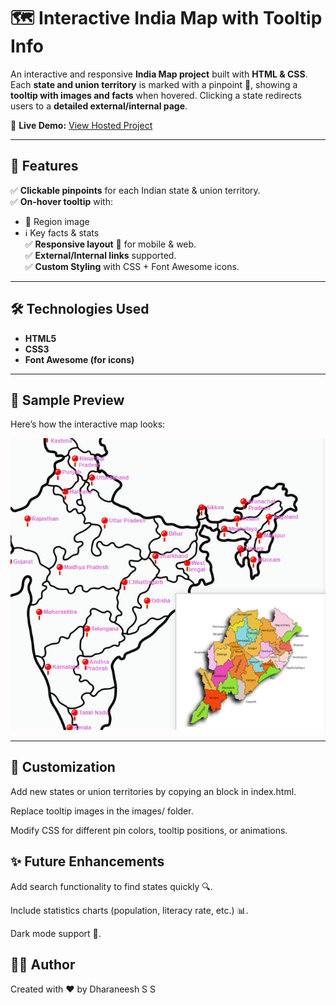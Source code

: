 # 🗺️ Interactive India Map with Tooltip Info  

An interactive and responsive **India Map project** built with **HTML & CSS**.  
Each **state and union territory** is marked with a pinpoint 📍, showing a **tooltip with images and facts** when hovered. Clicking a state redirects users to a **detailed external/internal page**.  

🔗 **Live Demo:** [View Hosted Project](https://dharaneesh-s-s.github.io/India-Map/)  

---

## 🌟 Features  

✅ **Clickable pinpoints** for each Indian state & union territory.  
✅ **On-hover tooltip** with:  
   - 📸 Region image  
   - ℹ️ Key facts & stats  
✅ **Responsive layout** 📱 for mobile & web.  
✅ **External/Internal links** supported.  
✅ **Custom Styling** with CSS + Font Awesome icons.  

---

## 🛠️ Technologies Used  

- **HTML5**  
- **CSS3**  
- **Font Awesome (for icons)**  

---

## 📸 Sample Preview  

Here’s how the interactive map looks:  

![Sample Preview](images/readmeSample.png.png)  

---



## 🎨 Customization

Add new states or union territories by copying an <a> block in index.html.

Replace tooltip images in the images/ folder.

Modify CSS for different pin colors, tooltip positions, or animations.

## ✨ Future Enhancements

Add search functionality to find states quickly 🔍.

Include statistics charts (population, literacy rate, etc.) 📊.

Dark mode support 🌙.

## 👨‍💻 Author

Created with ❤️ by Dharaneesh S S